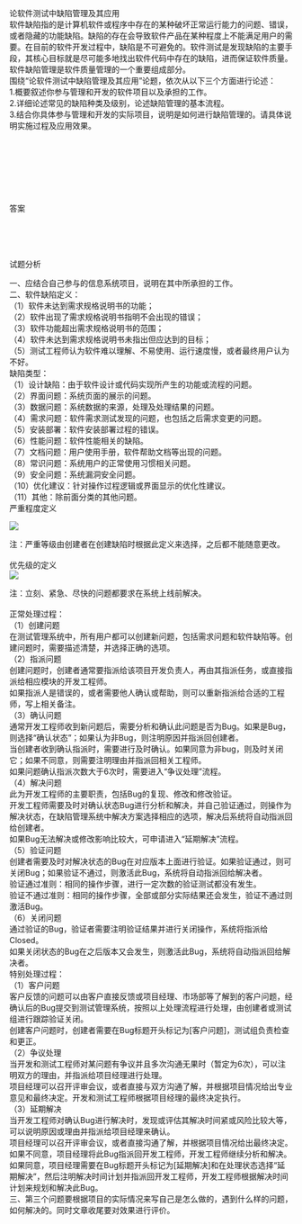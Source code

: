 <div class="detail lh2"><p>论软件测试中缺陷管理及其应用<br/>软件缺陷指的是计算机软件或程序中存在的某种破坏正常运行能力的问题、错误，或者隐藏的功能缺陷。缺陷的存在会导致软件产品在某种程度上不能满足用户的需要。在目前的软件开发过程中，缺陷是不可避免的。软件测试是发现缺陷的主要手段，其核心目标就是尽可能多地找出软件代码中存在的缺陷，进而保证软件质量。软件缺陷管理是软件质量管理的一个重要组成部分。<br/>围绕“论软件测试中缺陷管理及其应用”论题，依次从以下三个方面进行论述：<br/>1.概要叙述你参与管理和开发的软件项目以及承担的工作。<br/>2.详细论述常见的缺陷种类及级别，论述缺陷管理的基本流程。<br/>3.结合你具体参与管理和开发的实际项目，说明是如何进行缺陷管理的。请具体说明实施过程及应用效果。</p><br/><br/><p><br/></p><br/><br/>答案<br/><p><br/></p><br/><br/>试题分析<br/><p>一、应结合自己参与的信息系统项目，说明在其中所承担的工作。<br/>二、软件缺陷定义：<br/>（1）软件未达到需求规格说明书的功能； <br/>（2）软件出现了需求规格说明书指明不会出现的错误； <br/>（3）软件功能超出需求规格说明书的范围；<br/>（4）软件未达到需求规格说明书未指出但应达到的目标； <br/>（5）测试工程师认为软件难以理解、不易使用、运行速度慢，或者最终用户认为不好。<br/>缺陷类型：<br/>（1）设计缺陷：由于软件设计或代码实现所产生的功能或流程的问题。<br/>（2）界面问题：系统页面的展示的问题。<br/>（3）数据问题：系统数据的来源，处理及处理结果的问题。<br/>（4）需求问题：软件需求测试发现的问题，也包括之后需求变更的问题。<br/>（5）安装部署：软件安装部署过程的错误。<br/>（6）性能问题：软件性能相关的缺陷。<br/>（7）文档问题：用户使用手册，软件帮助文档等出现的问题。<br/>（8）常识问题：系统用户的正常使用习惯相关问题。<br/>（9）安全问题：系统漏洞安全问题。<br/>（10）优化建议：针对操作过程逻辑或界面显示的优化性建议。<br/>（11）其他：除前面分类的其他问题。<br/>严重程度定义</p><p><img src="https://img.kuaiwenyun.com/images/shiti/2022-06/46/BWzHsz5Fyx.png" style="max-width:100%;"/></p><p>注：严重等级由创建者在创建缺陷时根据此定义来选择，之后都不能随意更改。<br/><br/>优先级的定义<br/><img src="https://img.kuaiwenyun.com/images/shiti/2020-11/786/yEKfjs2jXa.png" style="max-width:100%;"/><br/></p><p>注：立刻、紧急、尽快的问题都要求在系统上线前解决。<br/><br/>正常处理过程：<br/>（1）创建问题<br/>在测试管理系统中，所有用户都可以创建新问题，包括需求问题和软件缺陷等。创建问题时，需要描述清楚，并选择正确的选项。<br/>（2）指派问题<br/>创建问题时，创建者通常要指派给该项目开发负责人，再由其指派任务，或直接指派给相应模块的开发工程师。<br/>如果指派人是错误的，或者需要他人确认或帮助，则可以重新指派给合适的工程师，写上相关备注。<br/>（3）确认问题<br/>通常开发工程师收到新问题后，需要分析和确认此问题是否为Bug。如果是Bug，则选择“确认状态”；如果认为非Bug，则注明原因并指派回创建者。<br/>当创建者收到确认指派时，需要进行及时确认。如果同意为非bug，则及时关闭它；如果不同意，则需要注明理由并指派回相关工程师。<br/>如果问题确认指派次数大于6次时，需要进入“争议处理”流程。<br/>（4）解决问题<br/>此为开发工程师的主要职责，包括Bug的复现、修改和修改验证。<br/>开发工程师需要及时对确认状态Bug进行分析和解决，并自己验证通过，则操作为解决状态，在缺陷管理系统中解决方案选择相应的选项，解决后系统将自动指派回给创建者。<br/>如果Bug无法解决或修改影响比较大，可申请进入“延期解决”流程。<br/>（5）验证问题<br/>创建者需要及时对解决状态的Bug在对应版本上面进行验证。如果验证通过，则可关闭Bug；如果验证不通过，则激活此Bug，系统将自动指派回给解决者。<br/>验证通过准则：相同的操作步骤，进行一定次数的验证测试都没有发生。<br/>验证不通过准则：相同的操作步骤，全部或部分实际结果还会发生，验证不通过则激活Bug。<br/>（6）关闭问题<br/>通过验证的Bug，验证者需要注明验证结果并进行关闭操作，系统将指派给Closed。<br/>如果关闭状态的Bug在之后版本又会发生，则激活此Bug，系统将自动指派回给解决者。<br/>特别处理过程：<br/>（1）客户问题<br/>客户反馈的问题可以由客户直接反馈或项目经理、市场部等了解到的客户问题，经确认后的Bug提交到测试管理系统，按照以上处理流程进行处理，由创建者或测试组进行跟踪验证关闭。<br/>创建客户问题时，创建者需要在Bug标题开头标记为[客户问题]，测试组负责检查和更正。<br/>（2）争议处理<br/>当开发和测试工程师对某问题有争议并且多次沟通无果时（暂定为6次），可以注明双方的理由，并指派给项目经理进行处理。<br/>项目经理可以召开评审会议，或者直接与双方沟通了解，并根据项目情况给出专业意见和最终决定。开发和测试工程师根据项目经理的最终决定执行。<br/>（3）延期解决<br/>当开发工程师对确认Bug进行解决时，发现或评估其解决时间紧或风险比较大等，可以说明原因或理由并指派给项目经理来确认。<br/>项目经理可以召开评审会议，或者直接沟通了解，并根据项目情况给出最终决定。如果不同意，项目经理将此Bug指派回开发工程师，开发工程师继续分析和解决。如果同意，项目经理需要在Bug标题开头标记为[延期解决]和在处理状态选择“延期解决”，然后注明解决时间计划并指派回开发工程师，开发工程师根据解决时间计划来规划和解决此Bug。<br/>三、第三个问题要根据项目的实际情况来写自己是怎么做的，遇到什么样的问题，如何解决的。同时文章收尾要对效果进行评价。<br/> <br/></p></div>